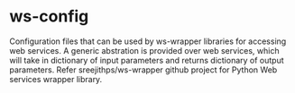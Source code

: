 ws-config
=========

Configuration files that can be used by ws-wrapper libraries for accessing web services.  A generic abstration is provided over web services, which will take in dictionary of input parameters and returns dictionary of output parameters. Refer sreejithps/ws-wrapper github project for Python Web services wrapper library.
